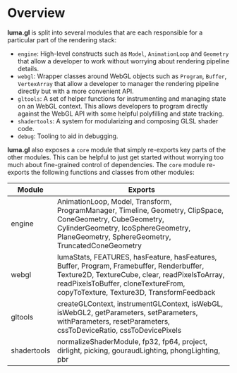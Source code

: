 # Overview

**luma.gl** is split into several modules that are each responsible for a particular part of the rendering stack:

- `engine`: High-level constructs such as `Model`, `AnimationLoop` and `Geometry` that allow a developer to work without worrying about rendering pipeline details.
- `webgl`: Wrapper classes around WebGL objects such as `Program`, `Buffer`, `VertexArray` that allow a developer to manager the rendering pipeline directly but with a more convenient API.
- `gltools`: A set of helper functions for instrumenting and managing state on an WebGL context. This allows developers to program directly against the WebGL API with some helpful polyfilling and state tracking.
- `shadertools`: A system for modularizing and composing GLSL shader code.
- `debug`: Tooling to aid in debugging.

**luma.gl** also exposes a `core` module that simply re-exports key parts of the other modules. This can be helpful to just get started without worrying too much about fine-grained control of dependencies. The `core` module re-exports the following functions and classes from other modules:

|Module|Exports|
|------|-------|
|engine|AnimationLoop, Model, Transform, ProgramManager, Timeline, Geometry, ClipSpace, ConeGeometry, CubeGeometry, CylinderGeometry, IcoSphereGeometry, PlaneGeometry, SphereGeometry, TruncatedConeGeometry|
|webgl|lumaStats, FEATURES, hasFeature, hasFeatures, Buffer, Program, Framebuffer, Renderbuffer, Texture2D, TextureCube, clear, readPixelsToArray, readPixelsToBuffer, cloneTextureFrom, copyToTexture, Texture3D, TransformFeedback|
|gltools|createGLContext, instrumentGLContext, isWebGL, isWebGL2, getParameters, setParameters, withParameters, resetParameters, cssToDeviceRatio, cssToDevicePixels|
|shadertools|normalizeShaderModule, fp32, fp64, project, dirlight, picking, gouraudLighting, phongLighting, pbr|

